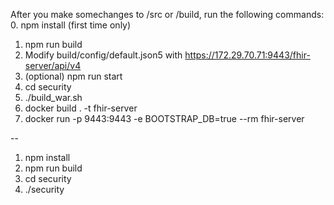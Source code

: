 After you make somechanges to /src or /build, run the following commands:
0. npm install (first time only)
1. npm run build 
2. Modify build/config/default.json5 with https://172.29.70.71:9443/fhir-server/api/v4 
3. (optional) npm run start 
4. cd security 
5. ./build_war.sh 
6. docker build . -t fhir-server 
7. docker run -p 9443:9443 -e BOOTSTRAP_DB=true --rm fhir-server 

--

1. npm install
2. npm run build
3. cd security
4. ./security
